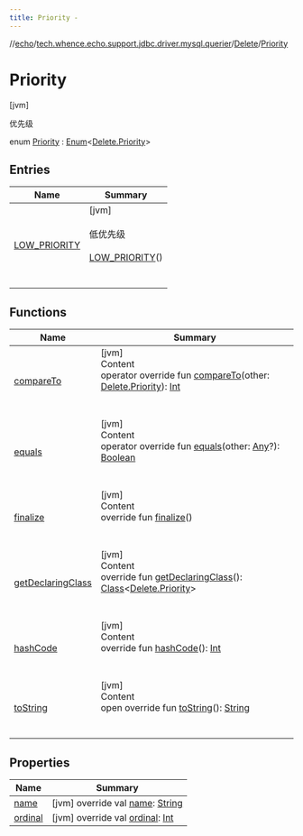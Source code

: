 ```yaml
---
title: Priority -
---
```

//[echo](../../../index.md)/[tech.whence.echo.support.jdbc.driver.mysql.querier](../../index.md)/[Delete](../index.md)/[Priority](index.md)



# Priority  
 [jvm] 

优先级

enum [Priority](index.md) : [Enum](https://kotlinlang.org/api/latest/jvm/stdlib/kotlin/-enum/index.html)<[Delete.Priority](index.md)>    


## Entries  
  
|  Name|  Summary| 
|---|---|
| [LOW_PRIORITY](-l-o-w_-p-r-i-o-r-i-t-y/index.md)|  [jvm] <br><br>低优先级<br><br>[LOW_PRIORITY](-l-o-w_-p-r-i-o-r-i-t-y/index.md)()  <br>  <br>   <br>


## Functions  
  
|  Name|  Summary| 
|---|---|
| [compareTo](-l-o-w_-p-r-i-o-r-i-t-y/index.md#kotlin/Enum/compareTo/#tech.whence.echo.support.jdbc.driver.mysql.querier.Delete.Priority/PointingToDeclaration/)| [jvm]  <br>Content  <br>operator override fun [compareTo](-l-o-w_-p-r-i-o-r-i-t-y/index.md#kotlin/Enum/compareTo/#tech.whence.echo.support.jdbc.driver.mysql.querier.Delete.Priority/PointingToDeclaration/)(other: [Delete.Priority](index.md)): [Int](https://kotlinlang.org/api/latest/jvm/stdlib/kotlin/-int/index.html)  <br><br><br>
| [equals](../../../tech.whence.echo.webclient.response/-response-mocker/-purpose/-p-a-r-s-e-d/index.md#kotlin/Enum/equals/#kotlin.Any?/PointingToDeclaration/)| [jvm]  <br>Content  <br>operator override fun [equals](../../../tech.whence.echo.webclient.response/-response-mocker/-purpose/-p-a-r-s-e-d/index.md#kotlin/Enum/equals/#kotlin.Any?/PointingToDeclaration/)(other: [Any](https://kotlinlang.org/api/latest/jvm/stdlib/kotlin/-any/index.html)?): [Boolean](https://kotlinlang.org/api/latest/jvm/stdlib/kotlin/-boolean/index.html)  <br><br><br>
| [finalize](../../../tech.whence.echo.webclient.response/-response-mocker/-purpose/-p-a-r-s-e-d/index.md#kotlin/Enum/finalize/#/PointingToDeclaration/)| [jvm]  <br>Content  <br>override fun [finalize](../../../tech.whence.echo.webclient.response/-response-mocker/-purpose/-p-a-r-s-e-d/index.md#kotlin/Enum/finalize/#/PointingToDeclaration/)()  <br><br><br>
| [getDeclaringClass](../../../tech.whence.echo.webclient.response/-response-mocker/-purpose/-p-a-r-s-e-d/index.md#kotlin/Enum/getDeclaringClass/#/PointingToDeclaration/)| [jvm]  <br>Content  <br>override fun [getDeclaringClass](../../../tech.whence.echo.webclient.response/-response-mocker/-purpose/-p-a-r-s-e-d/index.md#kotlin/Enum/getDeclaringClass/#/PointingToDeclaration/)(): [Class](https://docs.oracle.com/javase/8/docs/api/java/lang/Class.html)<[Delete.Priority](index.md)>  <br><br><br>
| [hashCode](../../../tech.whence.echo.webclient.response/-response-mocker/-purpose/-p-a-r-s-e-d/index.md#kotlin/Enum/hashCode/#/PointingToDeclaration/)| [jvm]  <br>Content  <br>override fun [hashCode](../../../tech.whence.echo.webclient.response/-response-mocker/-purpose/-p-a-r-s-e-d/index.md#kotlin/Enum/hashCode/#/PointingToDeclaration/)(): [Int](https://kotlinlang.org/api/latest/jvm/stdlib/kotlin/-int/index.html)  <br><br><br>
| [toString](../../../tech.whence.echo.webclient.response/-response-mocker/-purpose/-p-a-r-s-e-d/index.md#kotlin/Enum/toString/#/PointingToDeclaration/)| [jvm]  <br>Content  <br>open override fun [toString](../../../tech.whence.echo.webclient.response/-response-mocker/-purpose/-p-a-r-s-e-d/index.md#kotlin/Enum/toString/#/PointingToDeclaration/)(): [String](https://kotlinlang.org/api/latest/jvm/stdlib/kotlin/-string/index.html)  <br><br><br>


## Properties  
  
|  Name|  Summary| 
|---|---|
| [name](index.md#tech.whence.echo.support.jdbc.driver.mysql.querier/Delete.Priority/name/#/PointingToDeclaration/)|  [jvm] override val [name](index.md#tech.whence.echo.support.jdbc.driver.mysql.querier/Delete.Priority/name/#/PointingToDeclaration/): [String](https://kotlinlang.org/api/latest/jvm/stdlib/kotlin/-string/index.html)   <br>
| [ordinal](index.md#tech.whence.echo.support.jdbc.driver.mysql.querier/Delete.Priority/ordinal/#/PointingToDeclaration/)|  [jvm] override val [ordinal](index.md#tech.whence.echo.support.jdbc.driver.mysql.querier/Delete.Priority/ordinal/#/PointingToDeclaration/): [Int](https://kotlinlang.org/api/latest/jvm/stdlib/kotlin/-int/index.html)   <br>

